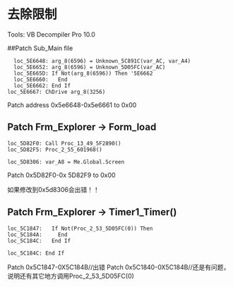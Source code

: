 # 去除限制


Tools: VB Decompiler Pro 10.0

##Patch Sub_Main file


```
  loc_5E6648: arg_8(6596) = Unknown_5C891C(var_AC, var_A4)
  loc_5E6652: arg_8(6596) = Unknown_5D05FC(var_AC)
  loc_5E665D: If Not(arg_8(6596)) Then '5E6662
  loc_5E6660:   End
  loc_5E6662: End If
loc_5E6667: ChDrive arg_8(3256)
```

Patch address 0x5e6648-0x5e6661 to 0x00





## Patch Frm_Explorer → Form_load

```
loc_5D82F0: Call Proc_13_49_5F2890()
loc_5D82F5: Proc_2_55_601968()

loc_5D8306: var_A8 = Me.Global.Screen
```

Patch 0x5D82F0-0x 5D82F9 to 0x00

如果修改到0x5d8306会出错！！


## Patch Frm_Explorer → Timer1_Timer()

```
loc_5C1847:   If Not(Proc_2_53_5D05FC(0)) Then
loc_5C184A:     End
loc_5C184C:   End If

loc_5C184C: End If
```

Patch 0x5C1847-0X5C184B//出错
Patch 0x5C1840-0X5C184B//还是有问题，说明还有其它地方调用Proc_2_53_5D05FC(0)

